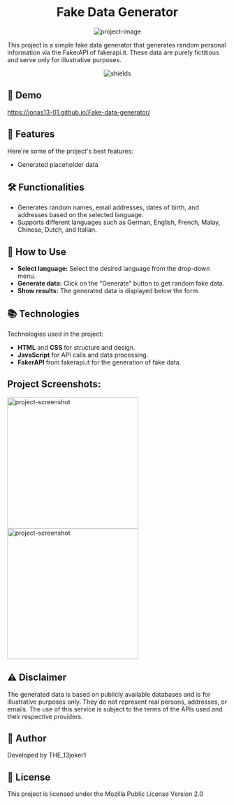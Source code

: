 <h1 align="center" id="title">Fake Data Generator</h1>

<p align="center">
  <img src="https://socialify.git.ci/the13joker1/Fake-data-generator/image?forks=1&amp;issues=1&amp;language=1&amp;name=1&amp;owner=1&amp;pulls=1&amp;stargazers=1&amp;theme=Light" alt="project-image">
</p>

<p id="description">This project is a simple fake data generator that generates random personal information via the FakerAPI of fakerapi.it. These data are purely fictitious and serve only for illustrative purposes.</p>

<p align="center">
  <img src="https://img.shields.io/github/license/the13joker1/Fake-data-generator%0A" alt="shields">
</p>

<h2>🚀 Demo</h2>

<p><a href="https://jonas13-01.github.io/Fake-data-generator/">https://jonas13-01.github.io/Fake-data-generator/</a></p>

<h2>🧐 Features</h2>

Here're some of the project's best features:

* Generated placeholder data

<h2>🛠 Functionalities</h2>

* Generates random names, email addresses, dates of birth, and addresses based on the selected language.
* Supports different languages such as German, English, French, Malay, Chinese, Dutch, and Italian.

<h2>🔧 How to Use</h2>

* **Select language:** Select the desired language from the drop-down menu.
* **Generate data:** Click on the "Generate" button to get random fake data.
* **Show results:** The generated data is displayed below the form.

<h2>📚 Technologies</h2>

Technologies used in the project:

* **HTML** and **CSS** for structure and design.
* **JavaScript** for API calls and data processing.
* **FakerAPI** from fakerapi.it for the generation of fake data.

<h2>Project Screenshots:</h2>

<img src="https://the13joker1.github.io/Fake-data-generator/screenshot1.jpeg" alt="project-screenshot" width="300" height="300"/>

<img src="https://the13joker1.github.io/Fake-data-generator/screenshot2.jpeg" alt="project-screenshot" width="300" height="300"/>

<h2>⚠️ Disclaimer</h2>

The generated data is based on publicly available databases and is for illustrative purposes only. They do not represent real persons, addresses, or emails. The use of this service is subject to the terms of the APIs used and their respective providers.

<h2>👤 Author</h2>

Developed by THE_13joker1

<h2>📜 License</h2>

This project is licensed under the Mozilla Public License Version 2.0
